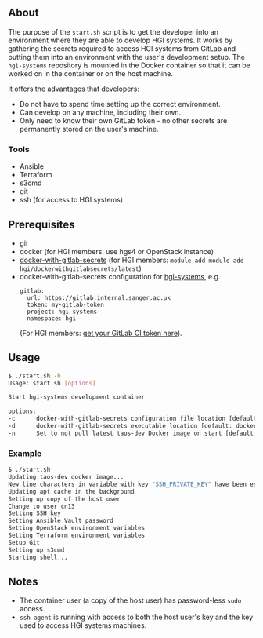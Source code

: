 ## About
The purpose of the `start.sh` script is to get the developer into an environment where they are able to develop
HGI systems. It works by gathering the secrets required to access HGI systems from GitLab and putting them into an
environment with the user's development setup. The `hgi-systems` repository is mounted in the Docker container so that
it can be worked on in the container or on the host machine.

It offers the advantages that developers:
- Do not have to spend time setting up the correct environment.
- Can develop on any machine, including their own.
- Only need to know their own GitLab token - no other secrets are permanently stored on the user's machine.


### Tools
- Ansible
- Terraform
- s3cmd
- git
- ssh (for access to HGI systems)


## Prerequisites
- git
- docker (for HGI members: use hgs4 or OpenStack instance)
- [docker-with-gitlab-secrets](https://github.com/wtsi-hgi/docker-with-gitlab-secrets) (for HGI members: `module add module add hgi/dockerwithgitlabsecrets/latest`)
- docker-with-gitlab-secrets configuration for [hgi-systems](https://github.com/wtsi-hgi/hgi-systems), e.g.
  ```
  gitlab:
    url: https://gitlab.internal.sanger.ac.uk
    token: my-gitlab-token
    project: hgi-systems
    namespace: hgi
  ```
  (For HGI members: [get your GitLab CI token here](https://gitlab.internal.sanger.ac.uk/profile/personal_access_tokens)).
 

## Usage
```bash
$ ./start.sh -h
Usage: start.sh [options]

Start hgi-systems development container

options:
-c      docker-with-gitlab-secrets configuration file location [default: /Users/cn13/.dwgs-config.yml]
-d      docker-with-gitlab-secrets executable location [default: docker-with-gitlab-secrets (on path)]
-n      Set to not pull latest taos-dev Docker image on start [default: 0]
```

### Example
```bash
$ ./start.sh
Updating taos-dev docker image...
New line characters in variable with key "SSH_PRIVATE_KEY" have been escaped to \\n
Updating apt cache in the background
Setting up copy of the host user
Change to user cn13
Setting SSH key
Setting Ansible Vault password
Setting OpenStack environment variables
Setting Terraform environment variables
Setup Git
Setting up s3cmd
Starting shell...
```

## Notes
- The container user (a copy of the host user) has password-less `sudo` access.
- `ssh-agent` is running with access to both the host user's key and the key used to access HGI systems machines.
